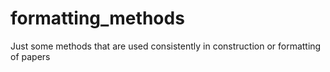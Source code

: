 # formatting_methods
Just some methods that are used consistently in construction or formatting of papers
